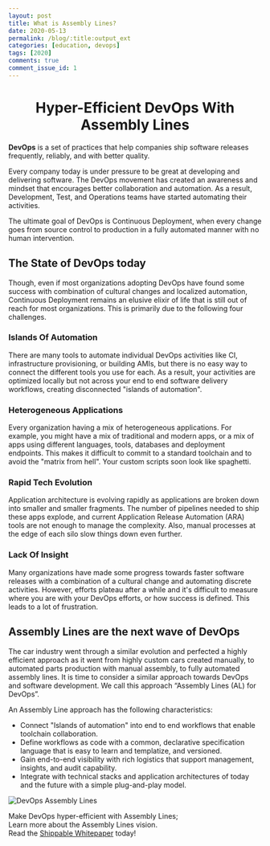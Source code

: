 ```yaml
---
layout: post
title: What is Assembly Lines?
date: 2020-05-13
permalink: /blog/:title:output_ext
categories: [education, devops]
tags: [2020]
comments: true
comment_issue_id: 1
---
```


<div class="paragraph">
  <h1 style="text-align:center;">Hyper-Efficient DevOps With Assembly Lines</h1>
  <p><strong>DevOps</strong> is a set of practices that help companies ship software releases frequently, reliably, and with better quality.</p>
  <p>Every company today is under pressure to be great at developing and delivering software. The DevOps movement has created an awareness and mindset that encourages better collaboration and automation. As a result, Development, Test, and Operations teams have started automating their activities.</p>
  <p>The ultimate goal of DevOps is Continuous Deployment, when every change goes from source control to production in a fully automated manner with no human intervention.</p>
</div>

<!-- more -->


## The State of DevOps today

Though, even if most organizations adopting DevOps have found some success with combination of cultural changes and localized automation, Continuous Deployment remains an elusive elixir of life that is still out of reach for most organizations. This is primarily due to the following four challenges.

### Islands Of Automation

There are many tools to automate individual DevOps activities like CI, infrastructure provisioning, or building AMIs, but there is no easy way to connect the different tools you use for each. As a result, your activities are optimized locally but not across your end to end software delivery workflows, creating disconnected "islands of automation".

### Heterogeneous Applications

Every organization having a mix of heterogeneous applications. For example, you might have a mix of traditional and modern apps, or a mix of apps using different languages, tools, databases and deployment endpoints. This makes it difficult to commit to a standard toolchain and to avoid the "matrix from hell". Your custom scripts soon look like spaghetti.

### Rapid Tech Evolution

Application architecture is evolving rapidly as applications are broken down into smaller and smaller fragments. The number of pipelines needed to ship these apps explode, and current Application Release Automation (ARA) tools are not enough to manage the complexity. Also, manual processes at the edge of each silo slow things down even further.

### Lack Of Insight

Many organizations have made some progress towards faster software releases with a combination of a cultural change and automating discrete activities. However, efforts plateau after a while and it's difficult to measure where you are with your DevOps efforts, or how success is defined. This leads to a lot of frustration.

## Assembly Lines are the next wave of DevOps

The car industry went through a similar evolution and perfected a highly efficient approach as it went from highly custom cars created manually, to automated parts production with manual assembly, to fully automated assembly lines. It is time to consider a similar approach towards DevOps and software development. We call this approach “Assembly Lines (AL) for DevOps”.

An Assembly Line approach has the following characteristics:

- Connect "Islands of automation" into end to end workflows that enable toolchain collaboration.
- Define workflows as code with a common, declarative specification language that is easy to learn and templatize, and versioned.
- Gain end-to-end visibility with rich logistics that support management, insights, and audit capability.
- Integrate with technical stacks and application architectures of today and the future with a simple plug-and-play model.

![DevOps Assembly Lines]({{base}}/assets/img/posts/devops-assembly-lines.png)

Make DevOps hyper-efficient with Assembly Lines;<br/>
Learn more about the Assembly Lines vision.<br/>
Read the [Shippable Whitepaper]({{base}}/assets/img/posts/devops-assembly-lines.pdf) today!
